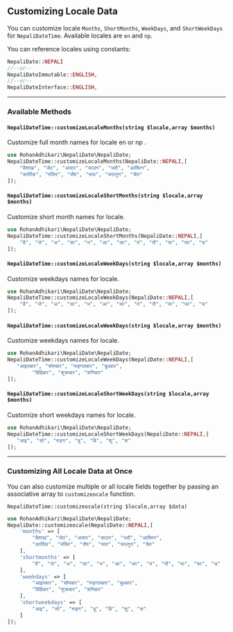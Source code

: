 ## Customizing Locale Data

You can customize locale `Months`, `ShortMonths`, `WeekDays`, and `ShortWeekDays` for `NepaliDateTime`.
Available locales are `en` and `np`.

You can reference locales using constants:

```php
NepaliDate::NEPALI
//--or--
NepaliDateImmutable::ENGLISH,
//--or--
NepaliDateInterface::ENGLISH,
```

---

### Available Methods

#### `NepaliDateTime::customizeLocaleMonths(string $locale,array $months)`

Customize full month names for locale en or np .

```php
use RohanAdhikari\NepaliDate\NepaliDate;
NepaliDateTime::customizeLocaleMonths(NepaliDate::NEPALI,[
    "बैशाख", "जेठ", "असार", "साउन", "भदौ", "आश्विन",
    "कार्तिक", "मंसिर", "पौष", "माघ", "फाल्गुन", "चैत"
]);
```

#### `NepaliDateTime::customizeLocaleShortMonths(string $locale,array $months)`

Customize short month names for locale.

```php
use RohanAdhikari\NepaliDate\NepaliDate;
NepaliDateTime::customizeLocaleShortMonths(NepaliDate::NEPALI,[
    "बै", "जे", "अ", "सा", "भ", "आ", "का", "मं", "पौ", "मा", "फा", "च"
]);
```

#### `NepaliDateTime::customizeLocaleWeekDays(string $locale,array $months)`

Customize weekdays names for locale.

```php
use RohanAdhikari\NepaliDate\NepaliDate;
NepaliDateTime::customizeLocaleWeekDays(NepaliDate::NEPALI,[
    "बै", "जे", "अ", "सा", "भ", "आ", "का", "मं", "पौ", "मा", "फा", "च"
]);
```

#### `NepaliDateTime::customizeLocaleWeekDays(string $locale,array $months)`

Customize weekdays names for locale.

```php
use RohanAdhikari\NepaliDate\NepaliDate;
NepaliDateTime::customizeLocaleWeekDays(NepaliDate::NEPALI,[
   "आइतबार", "सोमबार", "मङ्गलबार", "बुधबार",
        "बिहिबार", "शुक्रबार", "शनिबार"
]);
```

#### `NepaliDateTime::customizeLocaleShortWeekDays(string $locale,array $months)`

Customize short weekdays names for locale.

```php
use RohanAdhikari\NepaliDate\NepaliDate;
NepaliDateTime::customizeLocaleShortWeekDays(NepaliDate::NEPALI,[
   "आइ", "सो", "मङ्ग", "बु", "बि", "शु", "श"
]);
```

---

### Customizing All Locale Data at Once

You can also customize multiple or all locale fields together by passing an associative array to `customizeocale` function.

`NepaliDateTime::customizeocale(string $locale,array $data)`

```php
use RohanAdhikari\NepaliDate\NepaliDate;
NepaliDate::customizeocale(NepaliDate::NEPALI,[
    'months' => [
        "बैशाख", "जेठ", "असार", "साउन", "भदौ", "आश्विन",
        "कार्तिक", "मंसिर", "पौष", "माघ", "फाल्गुन", "चैत"
    ],
    'shortmonths' => [
        "बै", "जे", "अ", "सा", "भ", "आ", "का", "मं", "पौ", "मा", "फा", "च"
    ],
    'weekdays' => [
        "आइतबार", "सोमबार", "मङ्गलबार", "बुधबार",
        "बिहिबार", "शुक्रबार", "शनिबार"
    ],
    'shortweekdays' => [
        "आइ", "सो", "मङ्ग", "बु", "बि", "शु", "श"
    ]
]);
```
